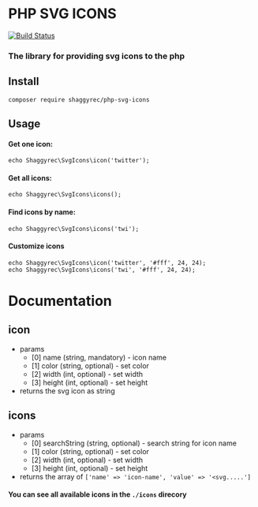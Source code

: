# PHP SVG ICONS

[![Build Status](https://travis-ci.org/shaggyrec/php-svg-icons.svg?branch=master)](https://travis-ci.org/shaggyrec/php-svg-icons)

### The library for providing svg icons to the php

## Install
    
    composer require shaggyrec/php-svg-icons
    
## Usage
 
#### Get one icon:
    echo Shaggyrec\SvgIcons\icon('twitter');

#### Get all icons:
    echo Shaggyrec\SvgIcons\icons();
    
#### Find icons by name:
    echo Shaggyrec\SvgIcons\icons('twi');

#### Customize icons

    echo Shaggyrec\SvgIcons\icon('twitter', '#fff', 24, 24);
    echo Shaggyrec\SvgIcons\icons('twi', '#fff', 24, 24);


# Documentation

## icon

- params
    - [0] name (string, mandatory) - icon name
    - [1] color (string, optional) - set color
    - [2] width (int, optional) - set width
    - [3] height (int, optional) - set height
- returns the svg icon as string

## icons

- params
    - [0] searchString (string, optional) - search string for icon name
    - [1] color (string, optional) - set color
    - [2] width (int, optional) - set width
    - [3] height (int, optional) - set height
- returns the array of `['name' => 'icon-name', 'value' => '<svg.....']`
    
#### You can see all available icons in the `./icons` direcory
